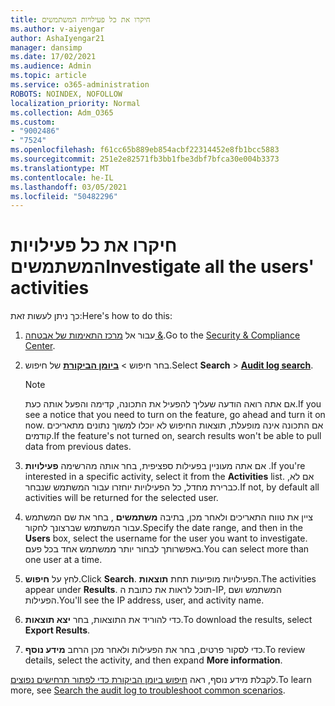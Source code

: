 ```yaml
---
title: חיקרו את כל פעילויות המשתמשים
ms.author: v-aiyengar
author: AshaIyengar21
manager: dansimp
ms.date: 17/02/2021
ms.audience: Admin
ms.topic: article
ms.service: o365-administration
ROBOTS: NOINDEX, NOFOLLOW
localization_priority: Normal
ms.collection: Adm_O365
ms.custom:
- "9002486"
- "7524"
ms.openlocfilehash: f61cc65b889eb854acbf22314452e8fb1bcc5883
ms.sourcegitcommit: 251e2e82571fb3bb1fbe3dbf7bfca30e004b3373
ms.translationtype: MT
ms.contentlocale: he-IL
ms.lasthandoff: 03/05/2021
ms.locfileid: "50482296"
---
```

# <a name="investigate-all-the-users-activities"></a><span data-ttu-id="89909-102">חיקרו את כל פעילויות המשתמשים</span><span class="sxs-lookup"><span data-stu-id="89909-102">Investigate all the users' activities</span></span>

<span data-ttu-id="89909-103">כך ניתן לעשות זאת:</span><span class="sxs-lookup"><span data-stu-id="89909-103">Here's how to do this:</span></span>

1. <span data-ttu-id="89909-104">עבור אל [מרכז התאימות של אבטחה &](https://go.microsoft.com/fwlink/p/?linkid=2077143).</span><span class="sxs-lookup"><span data-stu-id="89909-104">Go to the [Security & Compliance Center](https://go.microsoft.com/fwlink/p/?linkid=2077143).</span></span>
1. <span data-ttu-id="89909-105">בחר חיפוש  >  **[ביומן הביקורת](https://go.microsoft.com/fwlink/?linkid=2103759)** של חיפוש.</span><span class="sxs-lookup"><span data-stu-id="89909-105">Select **Search** > **[Audit log search](https://go.microsoft.com/fwlink/?linkid=2103759)**.</span></span>
    > [!NOTE]
    > <span data-ttu-id="89909-106">אם אתה רואה הודעה שעליך להפעיל את התכונה, קדימה והפעל אותה כעת.</span><span class="sxs-lookup"><span data-stu-id="89909-106">If you see a notice that you need to turn on the feature, go ahead and turn it on now.</span></span> <span data-ttu-id="89909-107">אם התכונה אינה מופעלת, תוצאות החיפוש לא יוכלו למשוך נתונים מתאריכים קודמים.</span><span class="sxs-lookup"><span data-stu-id="89909-107">If the feature's not turned on, search results won't be able to pull data from previous dates.</span></span>

1. <span data-ttu-id="89909-108">אם אתה מעוניין בפעילות ספציפית, בחר אותה מהרשימה **פעילויות** .</span><span class="sxs-lookup"><span data-stu-id="89909-108">If you're interested in a specific activity, select it from the **Activities** list.</span></span> <span data-ttu-id="89909-109">אם לא, כברירת מחדל, כל הפעילויות יוחזרו עבור המשתמש שנבחר.</span><span class="sxs-lookup"><span data-stu-id="89909-109">If not, by default all activities will be returned for the selected user.</span></span>
1. <span data-ttu-id="89909-110">ציין את טווח התאריכים ולאחר מכן, בתיבה **משתמשים** , בחר את שם המשתמש עבור המשתמש שברצונך לחקור.</span><span class="sxs-lookup"><span data-stu-id="89909-110">Specify the date range, and then in the **Users** box, select the username for the user you want to investigate.</span></span> <span data-ttu-id="89909-111">באפשרותך לבחור יותר ממשתמש אחד בכל פעם.</span><span class="sxs-lookup"><span data-stu-id="89909-111">You can select more than one user at a time.</span></span>
1. <span data-ttu-id="89909-112">לחץ על **חיפוש**.</span><span class="sxs-lookup"><span data-stu-id="89909-112">Click **Search**.</span></span> <span data-ttu-id="89909-113">הפעילויות מופיעות תחת **תוצאות**.</span><span class="sxs-lookup"><span data-stu-id="89909-113">The activities appear under **Results**.</span></span> <span data-ttu-id="89909-114">תוכל לראות את כתובת ה-IP, המשתמש ושם הפעילות.</span><span class="sxs-lookup"><span data-stu-id="89909-114">You'll see the IP address, user, and activity name.</span></span>
1. <span data-ttu-id="89909-115">כדי להוריד את התוצאות, בחר **יצא תוצאות**.</span><span class="sxs-lookup"><span data-stu-id="89909-115">To download the results, select **Export Results**.</span></span>
1. <span data-ttu-id="89909-116">כדי לסקור פרטים, בחר את הפעילות ולאחר מכן הרחב **מידע נוסף**.</span><span class="sxs-lookup"><span data-stu-id="89909-116">To review details, select the activity, and then expand **More information**.</span></span>

<span data-ttu-id="89909-117">לקבלת מידע נוסף, ראה [חיפוש ביומן הביקורת כדי לפתור תרחישים נפוצים](https://go.microsoft.com/fwlink/?linkid=2103944).</span><span class="sxs-lookup"><span data-stu-id="89909-117">To learn more, see [Search the audit log to troubleshoot common scenarios](https://go.microsoft.com/fwlink/?linkid=2103944).</span></span>